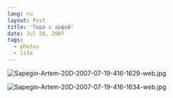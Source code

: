 ```yaml
---
lang: ru
layout: Post
title: 'Тида с арфой'
date: Jul 20, 2007
tags:
  - photos
  - life
---
```


![Sapegin-Artem-20D-2007-07-19-416-1629-web.jpg](upload://Sapegin-Artem-20D-2007-07-19-416-1629-web.jpg)

![Sapegin-Artem-20D-2007-07-19-416-1634-web.jpg](upload://Sapegin-Artem-20D-2007-07-19-416-1634-web.jpg)
